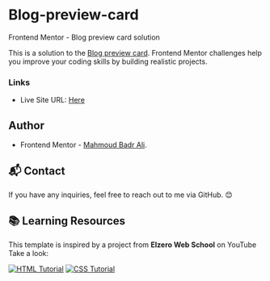 # Blog-preview-card
Frontend Mentor - Blog preview card solution

This is a solution to the [Blog preview card](https://www.frontendmentor.io/challenges/blog-preview-card-ckPaj01IcS). Frontend Mentor challenges help you improve your coding skills by building realistic projects. 

### Links

- Live Site URL: [Here]()

## Author

- Frontend Mentor - [Mahmoud Badr Ali](https://www.frontendmentor.io/profile/MahmoudBadrAli).

## 📬 Contact
If you have any inquiries, feel free to reach out to me via GitHub. 😊

## 📚 Learning Resources  
This template is inspired by a project from **Elzero Web School** on YouTube Take a look:  

[![HTML Tutorial](https://img.icons8.com/color/48/000000/html-5.png)](https://www.youtube.com/watch?v=6QAELgirvjs&list=PLDoPjvoNmBAw_t_XWUFbBX-c9MafPk9ji)  [![CSS Tutorial](https://img.icons8.com/color/48/000000/css3.png)](https://www.youtube.com/watch?v=X1ulCwyhCVM&list=PLDoPjvoNmBAzjsz06gkzlSrlev53MGIKe)
